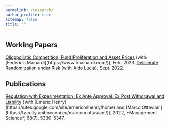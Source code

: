 ```yaml
---
permalink: /research/
author_profile: true
sitemap: false
title: ""
---
```


## Working Papers

<a href="../files/lm_draft_Feb2023.pdf" style="color: black; text-decoration: underline">
	Oligopolistic Competition, Fund Proliferation and Asset Prices</a> (with [Federico Mainardi](https://www.fmainardi.com/)), Feb. 2023.

<a href="../files/ll_draft_sept2022.pdf" style="color: black; text-decoration: underline">
	Deliberate Randomization under Risk</a> (with Aldo Lucia), Sept. 2022.


## Publications

<a href="../files/hlo_final.pdf" style="color: black; text-decoration: underline">
	Regulation with Experimentation: Ex Ante Approval, Ex Post Withdrawal and Liability</a> (with [Emeric Henry](https://sites.google.com/site/emericmlhenry/home) 
	and [Marco Ottaviani](https://faculty.unibocconi.eu/marcom.ottaviani/)), 2022,
	*Management Science*, 68(7), 5330-5347.